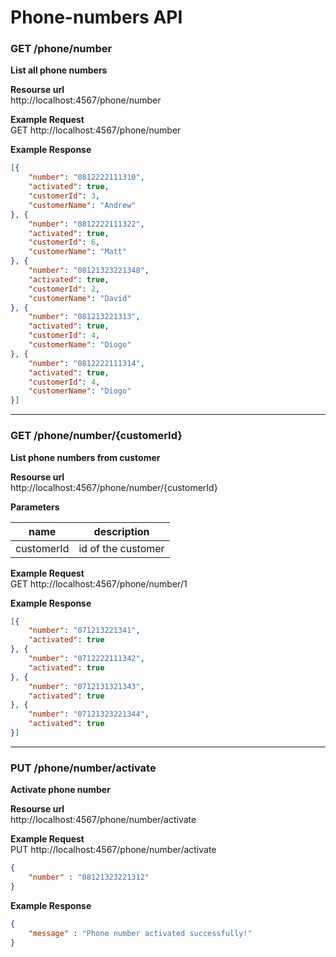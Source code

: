 # Phone-numbers API

### GET /phone/number  
**List all phone numbers**

**Resourse url**  
http://localhost:4567/phone/number


**Example Request**  
GET http://localhost:4567/phone/number

**Example Response**  
```json
[{
    "number": "0812222111310",
    "activated": true,
    "customerId": 3,
    "customerName": "Andrew"
}, {
    "number": "0812222111322",
    "activated": true,
    "customerId": 6,
    "customerName": "Matt"
}, {
    "number": "08121323221348",
    "activated": true,
    "customerId": 2,
    "customerName": "David"
}, {
    "number": "081213221313",
    "activated": true,
    "customerId": 4,
    "customerName": "Diogo"
}, {
    "number": "0812222111314",
    "activated": true,
    "customerId": 4,
    "customerName": "Diogo"
}]
```
---

### GET /phone/number/{customerId}
**List phone numbers from customer**

**Resourse url**  
http://localhost:4567/phone/number/{customerId}

**Parameters**  

| name          | description         |
| ------------- |:-------------:      |
| customerId    | id of the customer  |

**Example Request**  
GET http://localhost:4567/phone/number/1

**Example Response**  
```json
[{
    "number": "071213221341",
    "activated": true
}, {
    "number": "0712222111342",
    "activated": true
}, {
    "number": "0712131321343",
    "activated": true
}, {
    "number": "07121323221344",
    "activated": true
}]
```
---

### PUT /phone/number/activate
**Activate phone number**

**Resourse url**  
http://localhost:4567/phone/number/activate

**Example Request**  
PUT http://localhost:4567/phone/number/activate
```json
{
    "number" : "08121323221312"
}
```

**Example Response**  
```json
{
    "message" : "Phone number activated successfully!"
}
```
